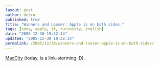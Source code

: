 ```yaml
---
layout: post
author: detro
published: true
title: "Winners and Looser: Apple is on both sides."
tags: [sony, apple, it, curiosity, english]
date: "2005-12-30 19:32:14"
updated: "2005-12-30 19:32:14"
permalink: /2005/12/30/winners-and-looser-apple-is-on-both-sides/
---
```


<a target="_blank" href="http://www.macitynet.it/macity/aA23426/index.shtml">MacCity</a> (today, is a link-storming :D).
